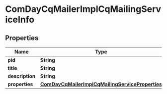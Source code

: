 
# ComDayCqMailerImplCqMailingServiceInfo

## Properties
Name | Type | Description | Notes
------------ | ------------- | ------------- | -------------
**pid** | **String** |  |  [optional]
**title** | **String** |  |  [optional]
**description** | **String** |  |  [optional]
**properties** | [**ComDayCqMailerImplCqMailingServiceProperties**](ComDayCqMailerImplCqMailingServiceProperties.md) |  |  [optional]



